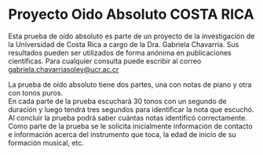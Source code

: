 # Proyecto Oido Absoluto COSTA RICA


Esta prueba de oído absoluto es parte de un proyecto de la investigación de la Universidad de Costa Rica a cargo de la Dra. Gabriela Chavarría.
Sus resultados pueden ser utilizados de forma anónima en publicaciones científicas. 
Para cualquier consulta puede escribir al correo gabriela.chavarriasoley@ucr.ac.cr
                    
La prueba de oído absoluto tiene dos partes, una con notas de piano y otra con tonos puros.  
En cada parte de la prueba escuchará 30 tonos con un segundo de duración y luego tendrá tres segundos para identificar la nota que escuchó.  
Al concluir la prueba podrá saber cuántas notas identificó correctamente.   
Como parte de la prueba se le solicita inicialmente información de contacto e información acerca del instrumento que toca, la edad de inicio de su formación musical, etc.
                    
